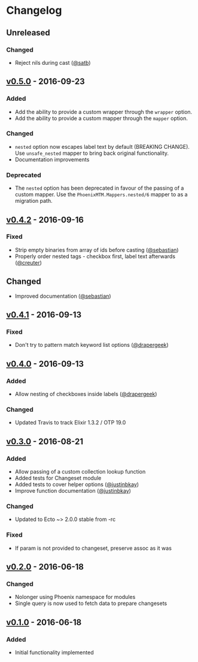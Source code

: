 # Changelog

## Unreleased
### Changed
- Reject nils during cast ([@satb](https://github.com/satb))

## [v0.5.0] - 2016-09-23
### Added
- Add the ability to provide a custom wrapper through the `wrapper` option.
- Add the ability to provide a custom mapper through the `mapper` option.

### Changed
- `nested` option now escapes label text by default (BREAKING CHANGE). Use
  `unsafe_nested` mapper to bring back original functionality.
- Documentation improvements

### Deprecated
- The `nested` option has been deprecated in favour of the passing of a custom mapper.
  Use the `PhoenixMTM.Mappers.nested/6` mapper to as a migration path.


## [v0.4.2] - 2016-09-16
### Fixed
- Strip empty binaries from array of ids before casting ([@sebastian](https://github.com/sebastian))
- Properly order nested tags - checkbox first, label text afterwards ([@creuter](https://github.com/creuter))

## Changed
- Improved documentation ([@sebastian](https://github.com/sebastian))


## [v0.4.1] - 2016-09-13
### Fixed
- Don't try to pattern match keyword list options ([@drapergeek](https://github.com/drapergeek))


## [v0.4.0] - 2016-09-13
### Added
- Allow nesting of checkboxes inside labels ([@drapergeek](https://github.com/drapergeek))

### Changed
- Updated Travis to track Elixir 1.3.2 / OTP 19.0


## [v0.3.0] - 2016-08-21
### Added
- Allow passing of a custom collection lookup function
- Added tests for Changeset module
- Added tests to cover helper options ([@justinbkay](https://github.com/justinbkay))
- Improve function documentation ([@justinbkay](https://github.com/justinbkay))

### Changed
- Updated to Ecto ~> 2.0.0 stable from -rc

### Fixed
- If param is not provided to changeset, preserve assoc as it was


## [v0.2.0] - 2016-06-18
### Changed
- Nolonger using Phoenix namespace for modules
- Single query is now used to fetch data to prepare changesets


## [v0.1.0] - 2016-06-18
### Added
- Initial functionality implemented


[Unreleased]: https://github.com/adam12/phoenix_mtm/compare/v0.5.0...HEAD
[v0.5.0]: https://github.com/adam12/phoenix_mtm/compare/v0.4.2...v0.5.0
[v0.4.2]: https://github.com/adam12/phoenix_mtm/compare/v0.4.1...v0.4.2
[v0.4.1]: https://github.com/adam12/phoenix_mtm/compare/v0.4.0...v0.4.1
[v0.4.0]: https://github.com/adam12/phoenix_mtm/compare/v0.3.0...v0.4.0
[v0.3.0]: https://github.com/adam12/phoenix_mtm/compare/v0.2.0...v0.3.0
[v0.2.0]: https://github.com/adam12/phoenix_mtm/compare/v0.1.0...v0.2.0
[v0.1.0]: https://github.com/adam12/phoenix_mtm/tree/v0.1.0
